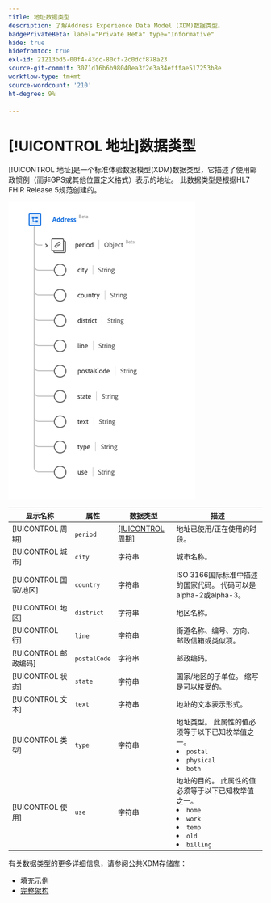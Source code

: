 ```yaml
---
title: 地址数据类型
description: 了解Address Experience Data Model (XDM)数据类型。
badgePrivateBeta: label="Private Beta" type="Informative"
hide: true
hidefromtoc: true
exl-id: 21213bd5-00f4-43cc-80cf-2c0dcf878a23
source-git-commit: 3071d16b6b98040ea3f2e3a34efffae517253b8e
workflow-type: tm+mt
source-wordcount: '210'
ht-degree: 9%

---
```


# [!UICONTROL 地址]数据类型

[!UICONTROL 地址]是一个标准体验数据模型(XDM)数据类型，它描述了使用邮政惯例（而非GPS或其他位置定义格式）表示的地址。 此数据类型是根据HL7 FHIR Release 5规范创建的。

![地址数据类型结构](../../../images/healthcare/data-types/address.png)

| 显示名称 | 属性 | 数据类型 | 描述 |
| --- | --- | --- | --- |
| [!UICONTROL 周期] | `period` | [[!UICONTROL 周期]](../data-types/period.md) | 地址已使用/正在使用的时段。 |
| [!UICONTROL 城市] | `city` | 字符串 | 城市名称。 |
| [!UICONTROL 国家/地区] | `country` | 字符串 | ISO 3166国际标准中描述的国家代码。 代码可以是alpha-2或alpha-3。 |
| [!UICONTROL 地区] | `district` | 字符串 | 地区名称。 |
| [!UICONTROL 行] | `line` | 字符串 | 街道名称、编号、方向、邮政信箱或类似项。 |
| [!UICONTROL 邮政编码] | `postalCode` | 字符串 | 邮政编码。 |
| [!UICONTROL 状态] | `state` | 字符串 | 国家/地区的子单位。 缩写是可以接受的。 |
| [!UICONTROL 文本] | `text` | 字符串 | 地址的文本表示形式。 |
| [!UICONTROL 类型] | `type` | 字符串 | 地址类型。 此属性的值必须等于以下已知枚举值之一。 <li> `postal` </li> <li> `physical` </li> <li> `both` </li> |
| [!UICONTROL 使用] | `use` | 字符串 | 地址的目的。 此属性的值必须等于以下已知枚举值之一。 <li> `home` </li> <li> `work` </li> <li> `temp` </li> <li> `old`</li> <li> `billing`</li> |

有关数据类型的更多详细信息，请参阅公共XDM存储库：

* [填充示例](https://github.com/adobe/xdm/blob/master/extensions/industry/healthcare/fhir/datatypes/address.example.1.json)
* [完整架构](https://github.com/adobe/xdm/blob/master/extensions/industry/healthcare/fhir/datatypes/address.schema.json)
